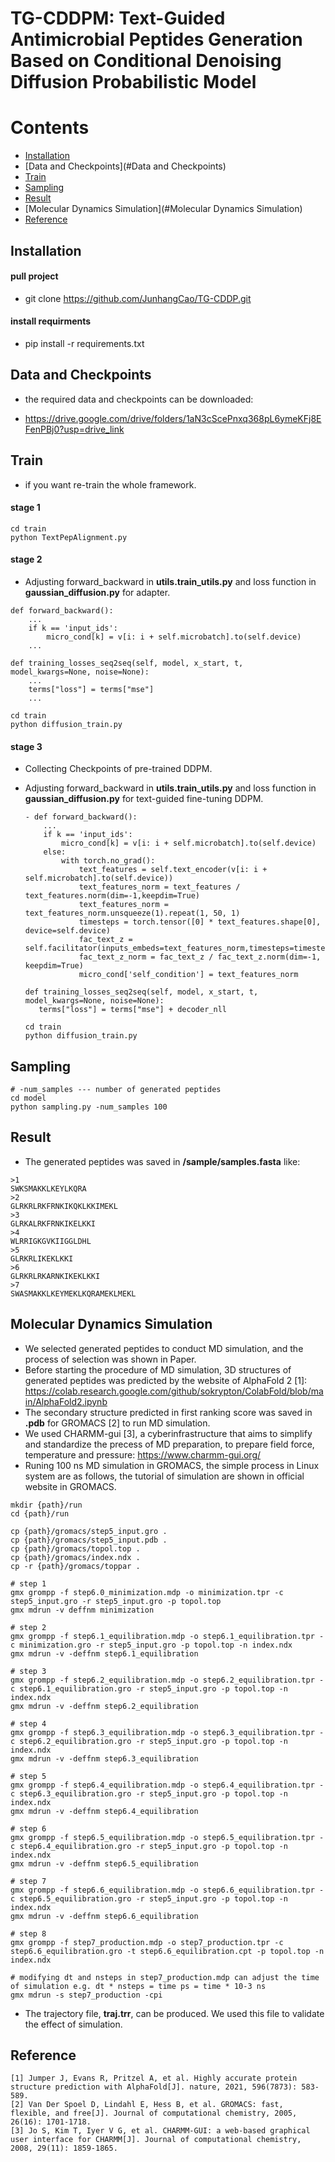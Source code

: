 # TG-CDDPM: Text-Guided Antimicrobial Peptides Generation Based on Conditional Denoising Diffusion Probabilistic Model

# Contents

- [Installation](#Installation)
- [Data and Checkpoints](#Data and Checkpoints)
- [Train](#Train)
- [Sampling](#Sampling)
- [Result](#Result)
- [Molecular Dynamics Simulation](#Molecular Dynamics Simulation)
- [Reference](#Reference)

## Installation

#### pull project

- git clone https://github.com/JunhangCao/TG-CDDP.git

#### install requirments

- pip install -r requirements.txt

## Data and Checkpoints

- the required data and checkpoints can be downloaded: 

- https://drive.google.com/drive/folders/1aN3cScePnxq368pL6ymeKFj8EFenPBj0?usp=drive_link

## Train

- if you want re-train the whole framework. <br/>

#### stage 1

```
cd train
python TextPepAlignment.py
```

#### stage 2

- Adjusting forward_backward in __utils.train_utils.py__ and loss function in __gaussian_diffusion.py__ for adapter.  

```
def forward_backward():  
    ...  
    if k == 'input_ids':  
        micro_cond[k] = v[i: i + self.microbatch].to(self.device)
    ...  
```

```
def training_losses_seq2seq(self, model, x_start, t, model_kwargs=None, noise=None):  
    ...  
    terms["loss"] = terms["mse"]  
    ...  
```

```
cd train
python diffusion_train.py
```

#### stage 3
- Collecting Checkpoints of pre-trained DDPM.  

- Adjusting forward_backward in __utils.train_utils.py__ and loss function in __gaussian_diffusion.py__ for text-guided fine-tuning DDPM. 

  ```
  - def forward_backward():  
      ...  
      if k == 'input_ids':  
          micro_cond[k] = v[i: i + self.microbatch].to(self.device)
      else:  
          with torch.no_grad():  
              text_features = self.text_encoder(v[i: i + self.microbatch].to(self.device)) 
              text_features_norm = text_features / text_features.norm(dim=-1,keepdim=True) 
              text_features_norm = text_features_norm.unsqueeze(1).repeat(1, 50, 1)  
              timesteps = torch.tensor([0] * text_features.shape[0], device=self.device)  
              fac_text_z = self.facilitator(inputs_embeds=text_features_norm,timesteps=timesteps)  
              fac_text_z_norm = fac_text_z / fac_text_z.norm(dim=-1, keepdim=True)  
              micro_cond['self_condition'] = text_features_norm
  ```

  ```
  def training_losses_seq2seq(self, model, x_start, t, model_kwargs=None, noise=None):  
     terms["loss"] = terms["mse"] + decoder_nll  
  
  ```

  ```
  cd train
  python diffusion_train.py
  ```

## Sampling
```
# -num_samples --- number of generated peptides
cd model
python sampling.py -num_samples 100
```

## Result

- The generated peptides was saved in __/sample/samples.fasta__ like:

```
>1
SWKSMAKKLKEYLKQRA
>2
GLRKRLRKFRNKIKQKLKKIMEKL
>3
GLRKALRKFRNKIKELKKI
>4
WLRRIGKGVKIIGGLDHL
>5
GLRKRLIKEKLKKI
>6
GLRKRLRKARNKIKEKLKKI
>7
SWASMAKKLKEYMEKLKQRAMEKLMEKL
```

## Molecular Dynamics Simulation

- We selected generated peptides to conduct MD simulation, and the process of selection was shown in Paper. 
- Before starting the procedure of MD simulation, 3D structures of generated peptides was predicted by the website of AlphaFold 2 [1]: https://colab.research.google.com/github/sokrypton/ColabFold/blob/main/AlphaFold2.ipynb
- The secondary structure predicted in first ranking score was saved in __.pdb__ for GROMACS [2] to run MD simulation. 
- We used CHARMM-gui [3], a cyberinfrastructure that aims to simplify and standardize the precess of MD preparation, to prepare field force, temperature and pressure: https://www.charmm-gui.org/
- Runing 100 ns MD simulation in GROMACS, the simple process in Linux system are as follows, the tutorial of simulation are shown in official website in GROMACS.

```
mkdir {path}/run
cd {path}/run

cp {path}/gromacs/step5_input.gro .       
cp {path}/gromacs/step5_input.pdb .        
cp {path}/gromacs/topol.top .        
cp {path}/gromacs/index.ndx .           
cp -r {path}/gromacs/toppar .

# step 1
gmx grompp -f step6.0_minimization.mdp -o minimization.tpr -c step5_input.gro -r step5_input.gro -p topol.top
gmx mdrun -v deffnm minimization

# step 2
gmx grompp -f step6.1_equilibration.mdp -o step6.1_equilibration.tpr -c minimization.gro -r step5_input.gro -p topol.top -n index.ndx
gmx mdrun -v -deffnm step6.1_equilibration

# step 3
gmx grompp -f step6.2_equilibration.mdp -o step6.2_equilibration.tpr -c step6.1_equilibration.gro -r step5_input.gro -p topol.top -n index.ndx
gmx mdrun -v -deffnm step6.2_equilibration

# step 4
gmx grompp -f step6.3_equilibration.mdp -o step6.3_equilibration.tpr -c step6.2_equilibration.gro -r step5_input.gro -p topol.top -n index.ndx
gmx mdrun -v -deffnm step6.3_equilibration

# step 5
gmx grompp -f step6.4_equilibration.mdp -o step6.4_equilibration.tpr -c step6.3_equilibration.gro -r step5_input.gro -p topol.top -n index.ndx
gmx mdrun -v -deffnm step6.4_equilibration

# step 6
gmx grompp -f step6.5_equilibration.mdp -o step6.5_equilibration.tpr -c step6.4_equilibration.gro -r step5_input.gro -p topol.top -n index.ndx
gmx mdrun -v -deffnm step6.5_equilibration

# step 7
gmx grompp -f step6.6_equilibration.mdp -o step6.6_equilibration.tpr -c step6.5_equilibration.gro -r step5_input.gro -p topol.top -n index.ndx
gmx mdrun -v -deffnm step6.6_equilibration

# step 8
gmx grompp -f step7_production.mdp -o step7_production.tpr -c step6.6_equilibration.gro -t step6.6_equilibration.cpt -p topol.top -n index.ndx

# modifying dt and nsteps in step7_production.mdp can adjust the time of simulation e.g. dt * nsteps = time ps = time * 10-3 ns
gmx mdrun -s step7_production -cpi
```

- The trajectory file, __traj.trr__, can be produced. We used this file to validate the effect of simulation.

 ## Reference

```
[1] Jumper J, Evans R, Pritzel A, et al. Highly accurate protein structure prediction with AlphaFold[J]. nature, 2021, 596(7873): 583-589.
[2] Van Der Spoel D, Lindahl E, Hess B, et al. GROMACS: fast, flexible, and free[J]. Journal of computational chemistry, 2005, 26(16): 1701-1718.
[3] Jo S, Kim T, Iyer V G, et al. CHARMM‐GUI: a web‐based graphical user interface for CHARMM[J]. Journal of computational chemistry, 2008, 29(11): 1859-1865.
```

